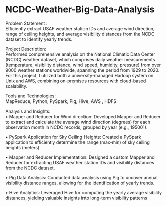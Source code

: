 # NCDC-Weather-Big-Data-Analysis


Problem Statement :<br>
Efficiently extract USAF weather station IDs and average wind direction, range of ceiling heights, and average visibility distances from the NCDC dataset to identify yearly trends.


Project Description:<br>
Performed comprehensive analysis on the National Climatic Data Center (NCDC) weather dataset, which comprises daily weather measurements (temperature, visibility distance, wind speed, humidity, pressure) from over 9000 weather stations worldwide, spanning the period from 1929 to 2020. For this project, I utilized both a university-managed Hadoop system on Unix and AWS, combining on-premises resources with cloud-based scalability.


Tools and Technologies: <br>
MapReduce, Python, PySpark, Pig, Hive, AWS , HDFS


Analysis and Insights:<br>
•	Mapper and Reducer for Wind direction: Developed Mapper and Reducer to extract and calculate the average wind direction (degrees) for each observation month in NCDC records, grouped by year (e.g., 195001).<br>

•	PySpark Application for Sky Ceiling Heights: Created a PySpark application to efficiently determine the range (max-min) of sky ceiling heights (meters).

•	Mapper and Reducer Implementation: Designed a custom Mapper and Reducer for extracting USAF weather station IDs and visibility distances from the NCDC dataset.

•	Pig Data Analysis: Conducted data analysis using Pig to uncover annual visibility distance ranges, allowing for the identification of yearly trends.

•	Hive Analytics: Leveraged Hive for computing the yearly average visibility distances, yielding valuable insights into long-term visibility patterns

